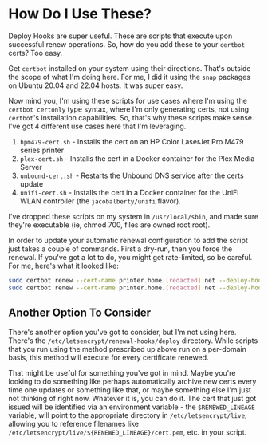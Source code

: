 # How Do I Use These?

Deploy Hooks are super useful. These are scripts that execute upon successful renew operations. So, how do you add these to your `certbot` certs? Too easy.

Get `certbot` installed on your system using their directions. That's outside the scope of what I'm doing here. For me, I did it using the `snap` packages on Ubuntu 20.04 and 22.04 hosts. It was super easy.

Now mind you, I'm using these scripts for use cases where I'm using the `certbot certonly` type syntax, where I'm only generating certs, not using `certbot`'s installation capabilities. So, that's why these scripts make sense. I've got 4 different use cases here that I'm leveraging.

1. `hpm479-cert.sh` - Installs the cert on an HP Color LaserJet Pro M479 series printer
1. `plex-cert.sh` - Installs the cert in a Docker container for the Plex Media Server
1. `unbound-cert.sh` - Restarts the Unbound DNS service after the certs update
1. `unifi-cert.sh` - Installs the cert in a Docker container for the UniFi WLAN controller (the `jacobalberty/unifi` flavor).

I've dropped these scripts on my system in `/usr/local/sbin`, and made sure they're executable (ie, chmod 700, files are owned root:root).

In order to update your automatic renewal configuration to add the script just takes a couple of commands. First a dry-run, then you force the renewal. If you've got a lot to do, you might get rate-limited, so be careful. For me, here's what it looked like:

```bash
sudo certbot renew --cert-name printer.home.[redacted].net --deploy-hook /usr/local/sbin/printer-renew.sh --dry-run
sudo certbot renew --cert-name printer.home.[redacted].net --deploy-hook /usr/local/sbin/printer-renew.sh --force-renewal
```

## Another Option To Consider

There's another option you've got to consider, but I'm not using here. There's the `/etc/letsencrypt/renewal-hooks/deploy` directory. While scripts that you run using the method prescribed up above run on a per-domain basis, this method will execute for every certificate renewed.

That might be useful for something you've got in mind. Maybe you're looking to do something like perhaps automatically archive new certs every time one updates or something like that, or maybe something else I'm just not thinking of right now. Whatever it is, you can do it. The cert that just got issued will be identified via an environment variable - the `$RENEWED_LINEAGE` variable, will point to the appropriate directory in `/etc/letsencrypt/live`, allowing you to reference filenames like `/etc/letsencrypt/live/${RENEWED_LINEAGE}/cert.pem`, etc. in your script.
